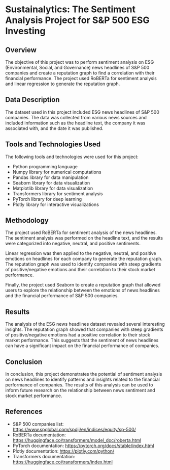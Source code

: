 # Sustainalytics: The Sentiment Analysis Project for S&P 500 ESG Investing

## Overview
The objective of this project was to perform sentiment analysis on ESG (Environmental, Social, and Governance) news headlines of S&P 500 companies and create a reputation graph to find a correlation with their financial performance. The project used RoBERTa for sentiment analysis and linear regression to generate the reputation graph.

## Data Description
The dataset used in this project included ESG news headlines of S&P 500 companies. The data was collected from various news sources and included information such as the headline text, the company it was associated with, and the date it was published.

## Tools and Technologies Used
The following tools and technologies were used for this project:
- Python programming language
- Numpy library for numerical computations
- Pandas library for data manipulation
- Seaborn library for data visualization
- Matplotlib library for data visualization
- Transformers library for sentiment analysis
- PyTorch library for deep learning
- Plotly library for interactive visualizations

## Methodology
The project used RoBERTa for sentiment analysis of the news headlines. The sentiment analysis was performed on the headline text, and the results were categorized into negative, neutral, and positive sentiments.

Linear regression was then applied to the negative, neutral, and positive emotions on headlines for each company to generate the reputation graph. The reputation graph was used to identify companies with steep gradients of positive/negative emotions and their correlation to their stock market performance.

Finally, the project used Seaborn to create a reputation graph that allowed users to explore the relationship between the emotions of news headlines and the financial performance of S&P 500 companies.

## Results
The analysis of the ESG news headlines dataset revealed several interesting insights. The reputation graph showed that companies with steep gradients of positive/negative emotions had a positive correlation to their stock market performance. This suggests that the sentiment of news headlines can have a significant impact on the financial performance of companies.

## Conclusion
In conclusion, this project demonstrates the potential of sentiment analysis on news headlines to identify patterns and insights related to the financial performance of companies. The results of this analysis can be used to inform future research on the relationship between news sentiment and stock market performance.

## References
- S&P 500 companies list: https://www.spglobal.com/spdji/en/indices/equity/sp-500/
- RoBERTa documentation: https://huggingface.co/transformers/model_doc/roberta.html
- PyTorch documentation: https://pytorch.org/docs/stable/index.html
- Plotly documentation: https://plotly.com/python/
- Transformers documentation: https://huggingface.co/transformers/index.html
